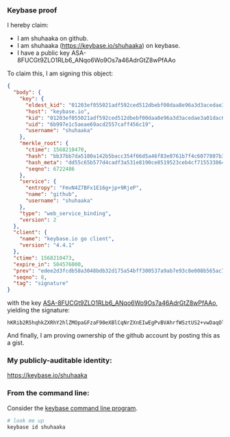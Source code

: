 ### Keybase proof

I hereby claim:

  * I am shuhaaka on github.
  * I am shuhaaka (https://keybase.io/shuhaaka) on keybase.
  * I have a public key ASA-8FUCGt9ZLO1RLb6_ANqo6Wo9Os7a46AdrGtZ8wPfAAo

To claim this, I am signing this object:

```json
{
  "body": {
    "key": {
      "eldest_kid": "01203ef055021adf592ced512dbebf00daa8e96a3d3acedae3a01dac6b59f303df000a",
      "host": "keybase.io",
      "kid": "01203ef055021adf592ced512dbebf00daa8e96a3d3acedae3a01dac6b59f303df000a",
      "uid": "6b997e1c5aeae69acd2557caff456c19",
      "username": "shuhaaka"
    },
    "merkle_root": {
      "ctime": 1568210470,
      "hash": "bb37bb7da5180a142b5bacc354f66d5a46f83e0761b7f4c6077807b3a6337d2668ffee066894e65055a857a702c4a391db4a91be5271814b1cb05acef615a7b0",
      "hash_meta": "dd55c65b577d4cadf3a531e8190ce8519523ceb4cf715533864288cc201c89f1",
      "seqno": 6722486
    },
    "service": {
      "entropy": "FmvN4Z7BFx1E16g+jp+9RjeP",
      "name": "github",
      "username": "shuhaaka"
    },
    "type": "web_service_binding",
    "version": 2
  },
  "client": {
    "name": "keybase.io go client",
    "version": "4.4.1"
  },
  "ctime": 1568210473,
  "expire_in": 504576000,
  "prev": "edee2d3fcdb58a3048bdb32d175a54bff300537a9ab7e93c8e008b565ac7f24a",
  "seqno": 8,
  "tag": "signature"
}
```

with the key [ASA-8FUCGt9ZLO1RLb6_ANqo6Wo9Os7a46AdrGtZ8wPfAAo](https://keybase.io/shuhaaka), yielding the signature:

```
hKRib2R5hqhkZXRhY2hlZMOpaGFzaF90eXBlCqNrZXnEIwEgPvBVAhrfWSztUS2+vwDaqOlqPTrO2uOgHaxrWfMD3wAKp3BheWxvYWTESpcCCMQg7e4tP821ijBIvbMtF1pUv/MAU3qat+k8jgCLVlrH8krEIBgrJflyAZ1ATLPmUgLhM+wT5z4/d8Qv8WOr89BX4dXfAgHCo3NpZ8RAXjnwIODtMUvzg35YkVhrOBvF3l8dMSAnNCXzgm7nIVkZCIoE3ah5aTS6DdtnQFHCUdgvnLEsNztWRT8qgyUWAKhzaWdfdHlwZSCkaGFzaIKkdHlwZQildmFsdWXEIAFh0R7xFprdEpteBumZsRbiU7xlb2uupNKr18qizXgwo3RhZ80CAqd2ZXJzaW9uAQ==

```

And finally, I am proving ownership of the github account by posting this as a gist.

### My publicly-auditable identity:

https://keybase.io/shuhaaka

### From the command line:

Consider the [keybase command line program](https://keybase.io/download).

```bash
# look me up
keybase id shuhaaka
```
